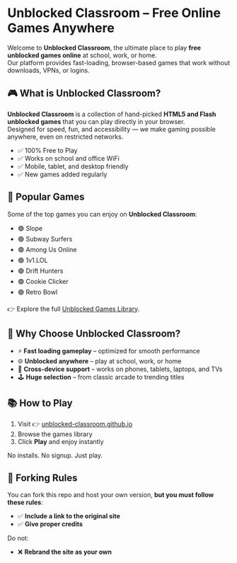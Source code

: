 # Unblocked Classroom – Free Online Games Anywhere

Welcome to **Unblocked Classroom**, the ultimate place to play **free unblocked games online** at school, work, or home.  
Our platform provides fast-loading, browser-based games that work without downloads, VPNs, or logins.  

## 🎮 What is Unblocked Classroom?

**Unblocked Classroom** is a collection of hand-picked **HTML5 and Flash unblocked games** that you can play directly in your browser.  
Designed for speed, fun, and accessibility — we make gaming possible anywhere, even on restricted networks.  

- ✅ 100% Free to Play  
- ✅ Works on school and office WiFi  
- ✅ Mobile, tablet, and desktop friendly  
- ✅ New games added regularly  

## 🚀 Popular Games

Some of the top games you can enjoy on **Unblocked Classroom**:

- 🟢 Slope  
- 🟢 Subway Surfers  
- 🟢 Among Us Online  
- 🟢 1v1.LOL  
- 🟢 Drift Hunters  
- 🟢 Cookie Clicker  
- 🟢 Retro Bowl  

👉 Explore the full [Unblocked Games Library](https://unblocked-classroom.github.io).  

## 🔎 Why Choose Unblocked Classroom?

- ⚡ **Fast loading gameplay** – optimized for smooth performance  
- 🌐 **Unblocked anywhere** – play at school, work, or home  
- 📱 **Cross-device support** – works on phones, tablets, laptops, and TVs  
- 🕹️ **Huge selection** – from classic arcade to trending titles  

## 📚 How to Play

1. Visit 👉 [unblocked-classroom.github.io](https://unblocked-classroom.github.io)  
2. Browse the games library  
3. Click **Play** and enjoy instantly  

No installs. No signup. Just play.  

## 🔧 Forking Rules

You can fork this repo and host your own version, **but you must follow these rules**:  

- ✅ **Include a link to the original site**  
- ✅ **Give proper credits**  

Do not:  

- ❌ **Rebrand the site as your own**  
